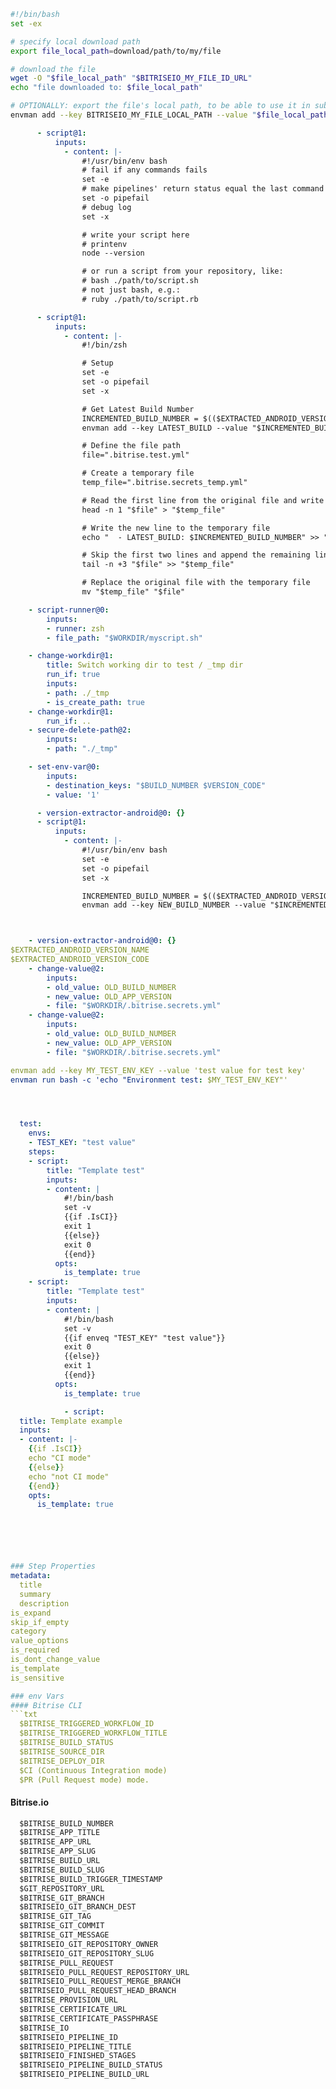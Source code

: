 ```bash
#!/bin/bash
set -ex

# specify local download path
export file_local_path=download/path/to/my/file

# download the file
wget -O "$file_local_path" "$BITRISEIO_MY_FILE_ID_URL"
echo "file downloaded to: $file_local_path"

# OPTIONALLY: export the file's local path, to be able to use it in subsequent steps as an input value
envman add --key BITRISEIO_MY_FILE_LOCAL_PATH --value "$file_local_path"
```
```yml
      - script@1:
          inputs:
            - content: |-
                #!/usr/bin/env bash
                # fail if any commands fails
                set -e
                # make pipelines' return status equal the last command to exit with a non-zero status, or zero if all commands exit successfully
                set -o pipefail
                # debug log
                set -x

                # write your script here
                # printenv
                node --version

                # or run a script from your repository, like:
                # bash ./path/to/script.sh
                # not just bash, e.g.:
                # ruby ./path/to/script.rb
```
```yml
      - script@1:
          inputs:
            - content: |-
                #!/bin/zsh

                # Setup
                set -e
                set -o pipefail
                set -x

                # Get Latest Build Number
                INCREMENTED_BUILD_NUMBER = $(($EXTRACTED_ANDROID_VERSION_CODE+1))
                envman add --key LATEST_BUILD --value "$INCREMENTED_BUILD_NUMBER"

                # Define the file path
                file=".bitrise.test.yml"

                # Create a temporary file
                temp_file=".bitrise.secrets_temp.yml"

                # Read the first line from the original file and write it to the temporary file
                head -n 1 "$file" > "$temp_file"

                # Write the new line to the temporary file
                echo "  - LATEST_BUILD: $INCREMENTED_BUILD_NUMBER" >> "$temp_file"

                # Skip the first two lines and append the remaining lines from the original file to the temporary file
                tail -n +3 "$file" >> "$temp_file"

                # Replace the original file with the temporary file
                mv "$temp_file" "$file"

```
```yml
    - script-runner@0:
        inputs:
        - runner: zsh
        - file_path: "$WORKDIR/myscript.sh"
```
```yml
    - change-workdir@1:
        title: Switch working dir to test / _tmp dir
        run_if: true
        inputs:
        - path: ./_tmp
        - is_create_path: true
    - change-workdir@1:
        run_if: ..
    - secure-delete-path@2:
        inputs:
        - path: "./_tmp"

    - set-env-var@0:
        inputs:
        - destination_keys: "$BUILD_NUMBER $VERSION_CODE"
        - value: '1'

```

```yml
      - version-extractor-android@0: {}
      - script@1:
          inputs:
            - content: |-
                #!/usr/bin/env bash
                set -e
                set -o pipefail
                set -x

                INCREMENTED_BUILD_NUMBER = $(($EXTRACTED_ANDROID_VERSION_CODE+1))
                envman add --key NEW_BUILD_NUMBER --value "$INCREMENTED_BUILD_NUMBER"



    - version-extractor-android@0: {}
$EXTRACTED_ANDROID_VERSION_NAME
$EXTRACTED_ANDROID_VERSION_CODE
    - change-value@2:
        inputs:
        - old_value: OLD_BUILD_NUMBER
        - new_value: OLD_APP_VERSION
        - file: "$WORKDIR/.bitrise.secrets.yml"
    - change-value@2:
        inputs:
        - old_value: OLD_BUILD_NUMBER
        - new_value: OLD_APP_VERSION
        - file: "$WORKDIR/.bitrise.secrets.yml"

envman add --key MY_TEST_ENV_KEY --value 'test value for test key'
envman run bash -c 'echo "Environment test: $MY_TEST_ENV_KEY"'




  test:
    envs:
    - TEST_KEY: "test value"
    steps:
    - script:
        title: "Template test"
        inputs:
        - content: |
            #!/bin/bash
            set -v
            {{if .IsCI}}
            exit 1
            {{else}}
            exit 0
            {{end}}
          opts:
            is_template: true
    - script:
        title: "Template test"
        inputs:
        - content: |
            #!/bin/bash
            set -v
            {{if enveq "TEST_KEY" "test value"}}
            exit 0
            {{else}}
            exit 1
            {{end}}
          opts:
            is_template: true

            - script:
  title: Template example
  inputs:
  - content: |-
    {{if .IsCI}}
    echo "CI mode"
    {{else}}
    echo "not CI mode"
    {{end}}
    opts:
      is_template: true






### Step Properties
metadata:
  title
  summary
  description
is_expand
skip_if_empty
category
value_options
is_required
is_dont_change_value
is_template
is_sensitive

### env Vars
#### Bitrise CLI
```txt
  $BITRISE_TRIGGERED_WORKFLOW_ID
  $BITRISE_TRIGGERED_WORKFLOW_TITLE
  $BITRISE_BUILD_STATUS
  $BITRISE_SOURCE_DIR
  $BITRISE_DEPLOY_DIR
  $CI (Continuous Integration mode)
  $PR (Pull Request mode) mode.
```
#### Bitrise.io
```txt
  $BITRISE_BUILD_NUMBER
  $BITRISE_APP_TITLE
  $BITRISE_APP_URL
  $BITRISE_APP_SLUG
  $BITRISE_BUILD_URL
  $BITRISE_BUILD_SLUG
  $BITRISE_BUILD_TRIGGER_TIMESTAMP
  $GIT_REPOSITORY_URL
  $BITRISE_GIT_BRANCH
  $BITRISEIO_GIT_BRANCH_DEST
  $BITRISE_GIT_TAG
  $BITRISE_GIT_COMMIT
  $BITRISE_GIT_MESSAGE
  $BITRISEIO_GIT_REPOSITORY_OWNER
  $BITRISEIO_GIT_REPOSITORY_SLUG
  $BITRISE_PULL_REQUEST
  $BITRISEIO_PULL_REQUEST_REPOSITORY_URL
  $BITRISEIO_PULL_REQUEST_MERGE_BRANCH
  $BITRISEIO_PULL_REQUEST_HEAD_BRANCH
  $BITRISE_PROVISION_URL
  $BITRISE_CERTIFICATE_URL
  $BITRISE_CERTIFICATE_PASSPHRASE
  $BITRISE_IO
  $BITRISEIO_PIPELINE_ID
  $BITRISEIO_PIPELINE_TITLE
  $BITRISEIO_FINISHED_STAGES
  $BITRISEIO_PIPELINE_BUILD_STATUS
  $BITRISEIO_PIPELINE_BUILD_URL
```
